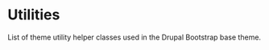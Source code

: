<!-- @file List of utility helper classes used in base theme. -->
<!-- @defgroup -->
# Utilities

List of theme utility helper classes used in the Drupal Bootstrap base theme.
